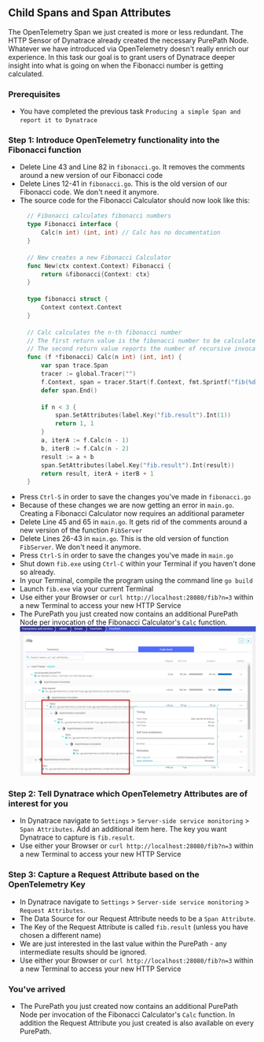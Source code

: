 ## Child Spans and Span Attributes
The OpenTelemetry Span we just created is more or less redundant. The HTTP Sensor of Dynatrace already created the necessary PurePath Node. Whatever we have introduced via OpenTelemetry doesn't really enrich our experience.
In this task our goal is to grant users of Dynatrace deeper insight into what is going on when the Fibonacci number is getting calculated.

### Prerequisites
- You have completed the previous task `Producing a simple Span and report it to Dynatrace`

### Step 1: Introduce OpenTelemetry functionality into the Fibonacci function
- Delete Line 43 and Line 82 in `fibonacci.go`. It removes the comments around a new version of our Fibonacci code
- Delete Lines 12-41 in `fibonacci.go`. This is the old version of our Fibonacci code. We don't need it anymore.
- The source code for the Fibonacci Calculator should now look like this:
  ```go
    // Fibonacci calculates fibonacci numbers
    type Fibonacci interface {
        Calc(n int) (int, int) // Calc has no documentation
    }

    // New creates a new Fibonacci Calculator
    func New(ctx context.Context) Fibonacci {
        return &fibonacci{Context: ctx}
    }

    type fibonacci struct {
        Context context.Context
    }

    // Calc calculates the n-th fibonacci number
    // The first return value is the fibonacci number to be calculated
    // The second return value reports the number of recursive invocation that were required in order to calculate the result
    func (f *fibonacci) Calc(n int) (int, int) {
        var span trace.Span
        tracer := global.Tracer("")
        f.Context, span = tracer.Start(f.Context, fmt.Sprintf("fib(%d)", n))
        defer span.End()

        if n < 3 {
            span.SetAttributes(label.Key("fib.result").Int(1))
            return 1, 1
        }
        a, iterA := f.Calc(n - 1)
        b, iterB := f.Calc(n - 2)
        result := a + b
        span.SetAttributes(label.Key("fib.result").Int(result))
        return result, iterA + iterB + 1
    }  
  ```
- Press `Ctrl-S` in order to save the changes you've made in `fibonacci.go`
- Because of these changes we are now getting an error in `main.go`. Creating a Fibonacci Calculator now requires an additional parameter
- Delete Line 45 and 65 in `main.go`. It gets rid of the comments around a new version of the function `FibServer`
- Delete Lines 26-43 in `main.go`. This is the old version of function `FibServer`. We don't need it anymore.
- Press `Ctrl-S` in order to save the changes you've made in `main.go`
- Shut down `fib.exe` using `Ctrl-C` within your Terminal if you haven't done so already.
- In your Terminal, compile the program using the command line `go build`
- Launch `fib.exe` via your current Terminal
- Use either your Browser or `curl http://localhost:28080/fib?n=3` within a new Terminal to access your new HTTP Service
- The PurePath you just created now contains an additional PurePath Node per invocation of the Fibonacci Calculator's `Calc` function.
  ![OTelPurepathCalc](../../../assets/images/OTelPurepathCalc.png)

### Step 2: Tell Dynatrace which OpenTelemetry Attributes are of interest for you
- In Dynatrace navigate to `Settings` > `Server-side service monitoring` > `Span Attributes`. Add an additional item here. The key you want Dynatrace to capture is `fib.result`.
- Use either your Browser or `curl http://localhost:28080/fib?n=3` within a new Terminal to access your new HTTP Service

### Step 3: Capture a Request Attribute based on the OpenTelemetry Key
- In Dynatrace navigate to `Settings` > `Server-side service monitoring` > `Request Attributes`.
- The Data Source for our Request Attribute needs to be a `Span Attribute`.
- The Key of the Request Attribute is called `fib.result` (unless you have chosen a different name)
- We are just interested in the last value within the PurePath - any intermediate results should be ignored.
- Use either your Browser or `curl http://localhost:28080/fib?n=3` within a new Terminal to access your new HTTP Service

### You've arrived
- The PurePath you just created now contains an additional PurePath Node per invocation of the Fibonacci Calculator's `Calc` function. In addition the Request Attribute you just created is also available on every PurePath.
